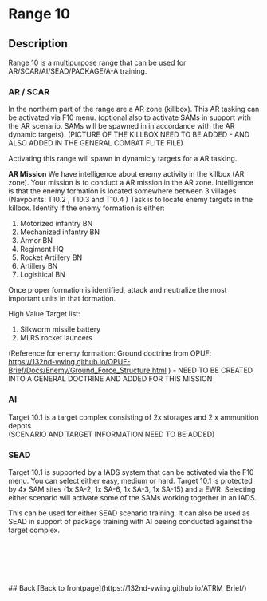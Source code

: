 # Range 10

## Description
Range 10 is a multipurpose range that can be used for AR/SCAR/AI/SEAD/PACKAGE/A-A training.


### AR / SCAR
In the northern part of the range are a AR zone (killbox). This AR tasking can be activated via F10 menu. (optional also to activate SAMs in support with the AR scenario. 
SAMs will be spawned in in accordance with the AR dynamic targets).
(PICTURE OF THE KILLBOX NEED TO BE ADDED - AND ALSO ADDED IN THE GENERAL COMBAT FLITE FILE)

Activating this range will spawn in dynamicly targets for a AR tasking.

**AR Mission**
We have intelligence about enemy activity in the killbox (AR zone). Your mission is to conduct a AR mission in the AR zone.
Intelligence is that the enemy formation is located somewhere between 3 villages (Navpoints: T10.2 , T10.3 and T10.4 )
Task is to locate enemy targets in the killbox. Identify if the enemy formation is either:
1. Motorized infantry BN
2. Mechanized infantry BN
3. Armor BN
4. Regiment HQ
5. Rocket Artillery BN
6. Artillery BN
7. Logisitical BN

Once proper formation is identified, attack and neutralize the most important units in that formation.

High Value Target list:
1. Silkworm missile battery
2. MLRS rocket launcers


(Reference for enemy formation: Ground doctrine from OPUF: https://132nd-vwing.github.io/OPUF-Brief/Docs/Enemy/Ground_Force_Structure.html )  - NEED TO BE CREATED INTO A GENERAL DOCTRINE AND ADDED FOR THIS MISSION

### AI
Target 10.1 is a target complex consisting of 2x storages and 2 x ammunition depots  
(SCENARIO AND TARGET INFORMATION NEED TO BE ADDED)


### SEAD  
Target 10.1 is supported by a IADS system that can be activated via the F10 menu. You can select either easy, medium or hard.
Target 10.1 is protected by 4x SAM sites (1x SA-2, 1x SA-6, 1x SA-3, 1x SA-15) and a EWR.   Selecting either scenario will activate some of the SAMs working together in an IADS.

This can be used for either SEAD scenario training. It can also be used as SEAD in support of package training with AI beeing conducted against the target complex.

<br>
<br>
<br>
<br>
<br>
## Back
[Back to frontpage](https://132nd-vwing.github.io/ATRM_Brief/)